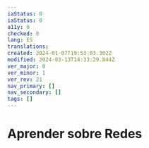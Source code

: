 ```yaml
---
iaStatus: 0
iaStatus: 0
a11y: 0
checked: 0
lang: ES
translations: 
created: 2024-01-07T19:53:03.302Z
modified: 2024-03-13T14:33:29.844Z
ver_major: 0
ver_minor: 1
ver_rev: 21
nav_primary: []
nav_secondary: []
tags: []
---
```

# Aprender sobre Redes
